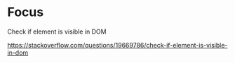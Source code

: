 
# Focus

Check if element is visible in DOM

https://stackoverflow.com/questions/19669786/check-if-element-is-visible-in-dom